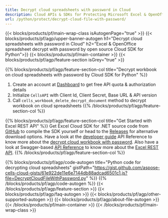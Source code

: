 ```yaml
---
title: Decrypt cloud spreadsheets with password in Cloud 
description: Cloud APIs & SDKs for Protecting Microsoft Excel & OpenOffice Calc. Encrypt local spreadsheets with password by the Cells Cloud API.
url: /python/protect/decrypt-cloud-file-with-password/
---
```



{{< blocks/products/pf/main-wrap-class isAutogenPage="true" >}}
{{< blocks/products/pf/agp/upper-banner-autogen h1="Decrypt cloud spreadsheets with password in Cloud" h2="Excel & OpenOffice spreadsheet decrypt with password by open source Cloud SDK for Python">}}
{{< blocks/products/pf/main-container >}}
{{< blocks/products/pf/agp/feature-section isGrey="true" >}}

{{% blocks/products/pf/agp/feature-section-col title="Decrypt workbook on cloud spreadsheets with password by Cloud SDK for Python" %}}
1. Create an account at <a href="https://dashboard.aspose.cloud/">Dashboard</a> to get free API quota & authorization details
1. Initialize ```CellsAPI``` with Client Id, Client Secret, Base URL & API version
1. Call ```cells_workbook_delete_decrypt_document``` method to decrypt workbook on cloud spreadsheets
{{% /blocks/products/pf/agp/feature-section-col %}}

{{% blocks/products/pf/agp/feature-section-col title="Get Started with Excel REST API" %}}
Get Excel Cloud SDK for .NET source code from [GitHub](https://github.com/aspose-cells-cloud/aspose-cells-cloud-python) to compile the SDK yourself or head to the [Releases](https://github.com/aspose-cells-cloud/aspose-cells-cloud-python/releases) for alternative download options. 
Have a look at the [developer guide](https://docs.aspose.cloud/cells/developer-guide/) API Reference to know more about the [decrypt cloud workbook with password](https://docs.aspose.cloud/cells/workbook/decrypt/).
Also have a look at Swagger-based [API Reference](https://apireference.aspose.cloud/cells/#/Workbook/DeleteDecryptWorkbook) to know more about the [Excel REST API](https://products.aspose.cloud/cells/curl/).
{{% /blocks/products/pf/agp/feature-section-col %}}

{{% blocks/products/pf/agp/code-autogen title="Python code for decrypting cloud spreadsheets" gistPath="https://gist.github.com/aspose-cells-cloud-gists/61e922de11e6e7144db88adcad6501c1.js?file=DecryptCloudFileWithPassword.py" %}}
{{% /blocks/products/pf/agp/code-autogen %}}
{{< /blocks/products/pf/agp/feature-section >}}
{{< blocks/products/pf/agp/faq-autogen >}}
{{< blocks/products/pf/agp/other-supported-autogen >}}
{{< blocks/products/pf/agp/about-file-autogen >}}
{{< /blocks/products/pf/main-container >}}
{{< /blocks/products/pf/main-wrap-class >}}
